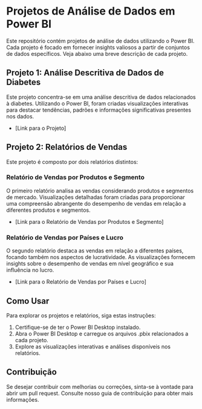 # Projetos de Análise de Dados em Power BI

Este repositório contém projetos de análise de dados utilizando o Power BI. Cada projeto é focado em fornecer insights valiosos a partir de conjuntos de dados específicos. Veja abaixo uma breve descrição de cada projeto.

## Projeto 1: Análise Descritiva de Dados de Diabetes

Este projeto concentra-se em uma análise descritiva de dados relacionados à diabetes. Utilizando o Power BI, foram criadas visualizações interativas para destacar tendências, padrões e informações significativas presentes nos dados.

- [Link para o Projeto]

## Projeto 2: Relatórios de Vendas

Este projeto é composto por dois relatórios distintos:

### Relatório de Vendas por Produtos e Segmento

O primeiro relatório analisa as vendas considerando produtos e segmentos de mercado. Visualizações detalhadas foram criadas para proporcionar uma compreensão abrangente do desempenho de vendas em relação a diferentes produtos e segmentos.

- [Link para o Relatório de Vendas por Produtos e Segmento]

### Relatório de Vendas por Países e Lucro

O segundo relatório destaca as vendas em relação a diferentes países, focando também nos aspectos de lucratividade. As visualizações fornecem insights sobre o desempenho de vendas em nível geográfico e sua influência no lucro.

- [Link para o Relatório de Vendas por Países e Lucro]

## Como Usar

Para explorar os projetos e relatórios, siga estas instruções:

1. Certifique-se de ter o Power BI Desktop instalado.
2. Abra o Power BI Desktop e carregue os arquivos .pbix relacionados a cada projeto.
3. Explore as visualizações interativas e análises disponíveis nos relatórios.



## Contribuição

Se desejar contribuir com melhorias ou correções, sinta-se à vontade para abrir um pull request. Consulte nosso guia de contribuição para obter mais informações.





